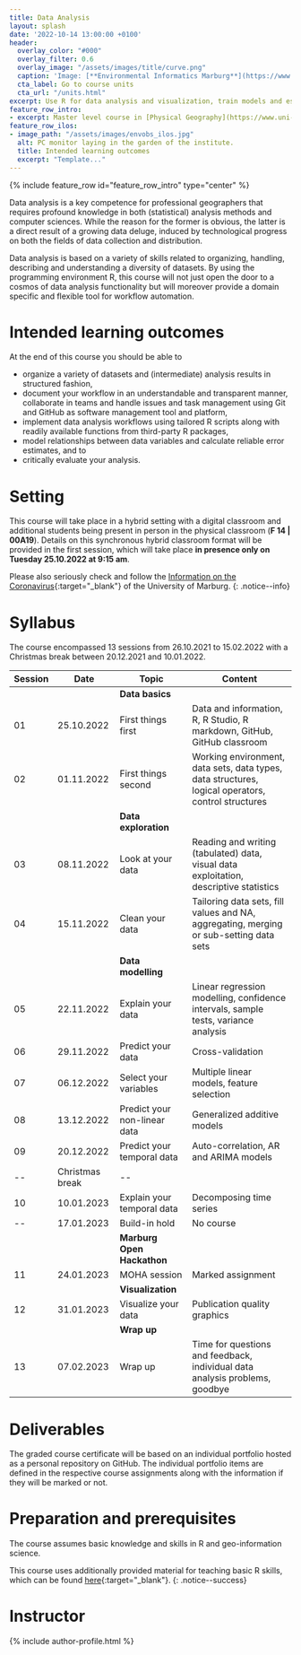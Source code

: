 ```yaml
---
title: Data Analysis
layout: splash
date: '2022-10-14 13:00:00 +0100'
header:
  overlay_color: "#000"
  overlay_filter: 0.6
  overlay_image: "/assets/images/title/curve.png"
  caption: 'Image: [**Environmental Informatics Marburg**](https://www.uni-marburg.de/en/fb19/disciplines/physisch/environmentalinformatics)'
  cta_label: Go to course units
  cta_url: "/units.html"
excerpt: Use R for data analysis and visualization, train models and estimate errors, and use GitHub for comprehensive documentation and task management.
feature_row_intro:
- excerpt: Master level course in [Physical Geography](https://www.uni-marburg.de/de/fb19/studium/studiengaenge/m-sc-physische-geographie/herzlich-willkommen-beim-master-physische-geographie){:target="_blank"} at Marburg University
feature_row_ilos:
- image_path: "/assets/images/envobs_ilos.jpg"
  alt: PC monitor laying in the garden of the institute.
  title: Intended learning outcomes
  excerpt: "Template..."
---
```


{% include feature_row id="feature_row_intro" type="center" %}

Data analysis is a key competence for professional geographers that requires profound knowledge in both (statistical) analysis methods and computer sciences. While the reason for the former is obvious, the latter is a direct result of a growing data deluge, induced by technological progress on both the fields of data collection and distribution. 

Data analysis is based on a variety of skills related to organizing, handling, describing and understanding a diversity of datasets. 
By using the programming environment R, this course will not just open the door to a cosmos of data analysis functionality but will moreover provide a domain specific and flexible tool for workflow automation.

# Intended learning outcomes
At the end of this course you should be able to
  
* organize a variety of datasets and (intermediate) analysis results in structured fashion,
* document your workflow in an understandable and transparent manner, collaborate in teams and handle issues and task management using Git and GitHub as software management tool and platform,
* implement data analysis workflows using tailored R scripts along with readily available functions from third-party R packages,
* model relationships between data variables and calculate reliable error estimates, and to
* critically evaluate your analysis.



# Setting

This course will take place in a hybrid setting with a digital classroom and additional students being present in person in the physical classroom (**F 14 | 00A19**).
Details on this synchronous hybrid classroom format will be provided in the first session, which will take place **in presence only on Tuesday 25.10.2022 at 9:15 am**.
<!--
The link to the digital classroom of the first session is provided in the [Ilias course environment](https://ilias.uni-marburg.de/goto.php?target=crs_2593121&client_id=UNIMR){:target="_blank"} (only accessible for members of the course who are logged-in into Ilias). 
-->
Please also seriously check and follow the [Information on the Coronavirus](https://www.uni-marburg.de/de/universitaet/administration/sicherheit/coronavirus){:target="_blank"} of the University of Marburg.
{: .notice--info}



# Syllabus

The course encompassed 13 sessions from 26.10.2021 to 15.02.2022 with a Christmas break between 20.12.2021 and 10.01.2022.

| Session | Date | Topic | Content |
|---------|------|-------|---------|
||| **Data basics** |
| 01 | 25.10.2022 | First things first           | Data and information, R, R Studio, R markdown, GitHub, GitHub classroom |
| 02 | 01.11.2022 | First things second          | Working environment, data sets, data types, data structures, logical operators, control structures |
||| **Data exploration** |
| 03 | 08.11.2022 | Look at your data            | Reading and writing (tabulated) data, visual data exploitation, descriptive statistics |
| 04 | 15.11.2022 | Clean your data              | Tailoring data sets, fill values and NA, aggregating, merging or sub-setting data sets |
||| **Data modelling** |
| 05 | 22.11.2022 | Explain your data            | Linear regression modelling, confidence intervals, sample tests, variance analysis |
| 06 | 29.11.2022 | Predict your data            | Cross-validation |
| 07 | 06.12.2022 | Select your variables        | Multiple linear models, feature selection |
| 08 | 13.12.2022 | Predict your non-linear data | Generalized additive models |
| 09 | 20.12.2022 | Predict your temporal data   | Auto-correlation, AR and ARIMA models |
| -- | Christmas break              | -- |
| 10 | 10.01.2023 | Explain your temporal data   | Decomposing time series |
| -- | 17.01.2023 | Build-in hold                | No course  |
||| **Marburg Open Hackathon** |
| 11 | 24.01.2023 | MOHA session                 | Marked assignment |
||| **Visualization** |
| 12 | 31.01.2023 | Visualize your data          | Publication quality graphics |
||| **Wrap up** |
| 13 | 07.02.2023 | Wrap up                      | Time for questions and feedback, individual data analysis problems, goodbye |


# Deliverables

The graded course certificate will be based on an individual portfolio hosted as a personal repository on GitHub. The individual portfolio items are defined in the respective course assignments along with the information if they will be marked or not.


# Preparation and prerequisites

The course assumes basic knowledge and skills in R and geo-information science.

This course uses additionally provided material for teaching basic R skills, 
which can be found [here](https://geomoer.github.io/moer-base-r/){:target="_blank"}.
{: .notice--success}

# Instructor
{% include author-profile.html %}
